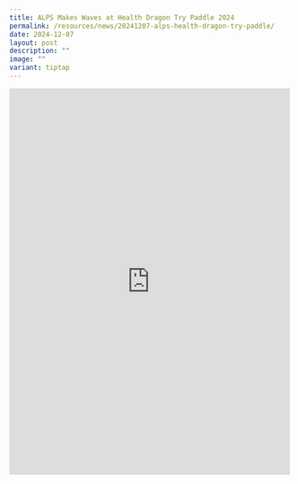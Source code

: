 ```yaml
---
title: ALPS Makes Waves at Health Dragon Try Paddle 2024
permalink: /resources/news/20241207-alps-health-dragon-try-paddle/
date: 2024-12-07
layout: post
description: ""
image: ""
variant: tiptap
---
```

<div class="iframe-wrapper">
<iframe style="border:none;overflow:hidden" height="690" width="500" allowfullscreen="true" frameborder="0" src="https://www.facebook.com/plugins/post.php?href=https%3A%2F%2Fwww.facebook.com%2Falpshealthcaresupplychain%2Fposts%2Fpfbid02L4Mg7WuVhCu5MH2iGDLk86gZsireTp1pgdk6CWg2fLACJmnBDYrhE6wzCzasXv7nl&amp;show_text=true&amp;width=500"></iframe>
</div>
<p></p>